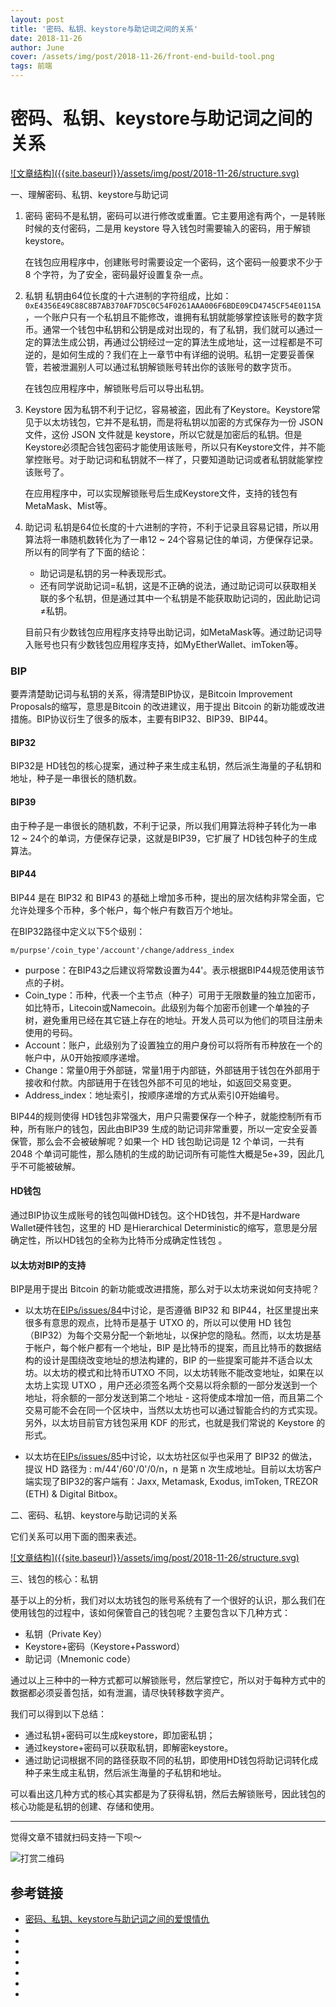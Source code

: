 ```yaml
---
layout: post
title: '密码、私钥、keystore与助记词之间的关系'
date: 2018-11-26
author: June
cover: /assets/img/post/2018-11-26/front-end-build-tool.png
tags: 前端
---
```


# 密码、私钥、keystore与助记词之间的关系

<a data-fancybox="gallery" href="{{site.baseurl}}/assets/img/post/2018-11-26/structure.svg">
![文章结构]({{site.baseurl}}/assets/img/post/2018-11-26/structure.svg)
</a>

一、理解密码、私钥、keystore与助记词

1. 密码
	密码不是私钥，密码可以进行修改或重置。它主要用途有两个，一是转账时候的支付密码，二是用 keystore 导入钱包时需要输入的密码，用于解锁keystore。

	在钱包应用程序中，创建账号时需要设定一个密码，这个密码一般要求不少于 8 个字符，为了安全，密码最好设置复杂一点。

2. 私钥
	私钥由64位长度的十六进制的字符组成，比如：`0xE4356E49C88C8B7AB370AF7D5C0C54F0261AAA006F6BDE09CD4745CF54E0115A`，一个账户只有一个私钥且不能修改，谁拥有私钥就能够掌控该账号的数字货币。通常一个钱包中私钥和公钥是成对出现的，有了私钥，我们就可以通过一定的算法生成公钥，再通过公钥经过一定的算法生成地址，这一过程都是不可逆的，是如何生成的？我们在上一章节中有详细的说明。私钥一定要妥善保管，若被泄漏别人可以通过私钥解锁账号转出你的该账号的数字货币。

	在钱包应用程序中，解锁账号后可以导出私钥。

3. Keystore
	因为私钥不利于记忆，容易被盗，因此有了Keystore。Keystore常见于以太坊钱包，它并不是私钥，而是将私钥以加密的方式保存为一份 JSON 文件，这份 JSON 文件就是 keystore，所以它就是加密后的私钥。但是Keystore必须配合钱包密码才能使用该账号，所以只有Keystore文件，并不能掌控账号。对于助记词和私钥就不一样了，只要知道助记词或者私钥就能掌控该账号了。

	在应用程序中，可以实现解锁账号后生成Keystore文件，支持的钱包有MetaMask、Mist等。

4. 助记词
	私钥是64位长度的十六进制的字符，不利于记录且容易记错，所以用算法将一串随机数转化为了一串12 ~ 24个容易记住的单词，方便保存记录。所以有的同学有了下面的结论：

	* 助记词是私钥的另一种表现形式。
	* 还有同学说助记词=私钥，这是不正确的说法，通过助记词可以获取相关联的多个私钥，但是通过其中一个私钥是不能获取助记词的，因此助记词≠私钥。
	
	目前只有少数钱包应用程序支持导出助记词，如MetaMask等。通过助记词导入账号也只有少数钱包应用程序支持，如MyEtherWallet、imToken等。

### BIP
要弄清楚助记词与私钥的关系，得清楚BIP协议，是Bitcoin Improvement Proposals的缩写，意思是Bitcoin 的改进建议，用于提出 Bitcoin 的新功能或改进措施。BIP协议衍生了很多的版本，主要有BIP32、BIP39、BIP44。

#### BIP32

BIP32是 HD钱包的核心提案，通过种子来生成主私钥，然后派生海量的子私钥和地址，种子是一串很长的随机数。

#### BIP39

由于种子是一串很长的随机数，不利于记录，所以我们用算法将种子转化为一串12 ~ 24个的单词，方便保存记录，这就是BIP39，它扩展了 HD钱包种子的生成算法。

#### BIP44

BIP44 是在 BIP32 和 BIP43 的基础上增加多币种，提出的层次结构非常全面，它允许处理多个币种，多个帐户，每个帐户有数百万个地址。

在BIP32路径中定义以下5个级别：

	m/purpse'/coin_type'/account'/change/address_index

* purpose：在BIP43之后建议将常数设置为44'。表示根据BIP44规范使用该节点的子树。
* Coin_type：币种，代表一个主节点（种子）可用于无限数量的独立加密币，如比特币，Litecoin或Namecoin。此级别为每个加密币创建一个单独的子树，避免重用已经在其它链上存在的地址。开发人员可以为他们的项目注册未使用的号码。
* Account：账户，此级别为了设置独立的用户身份可以将所有币种放在一个的帐户中，从0开始按顺序递增。
* Change：常量0用于外部链，常量1用于内部链，外部链用于钱包在外部用于接收和付款。内部链用于在钱包外部不可见的地址，如返回交易变更。
* Address_index：地址索引，按顺序递增的方式从索引0开始编号。

BIP44的规则使得 HD钱包非常强大，用户只需要保存一个种子，就能控制所有币种，所有账户的钱包，因此由BIP39 生成的助记词非常重要，所以一定安全妥善保管，那么会不会被破解呢？如果一个 HD 钱包助记词是 12 个单词，一共有 2048 个单词可能性，那么随机的生成的助记词所有可能性大概是5e+39，因此几乎不可能被破解。

#### HD钱包
通过BIP协议生成账号的钱包叫做HD钱包。这个HD钱包，并不是Hardware Wallet硬件钱包，这里的 HD 是Hierarchical Deterministic的缩写，意思是分层确定性，所以HD钱包的全称为比特币分成确定性钱包 。

#### 以太坊对BIP的支持
BIP是用于提出 Bitcoin 的新功能或改进措施，那么对于以太坊来说如何支持呢？

* 以太坊在[EIPs/issues/84](https://github.com/ethereum/EIPs/issues/84)中讨论，是否遵循 BIP32 和 BIP44，社区里提出来很多有意思的观点，比特币是基于 UTXO 的，所以可以使用 HD 钱包（BIP32）为每个交易分配一个新地址，以保护您的隐私。然而，以太坊是基于帐户，每个帐户都有一个地址，BIP 是比特币的提案，而且比特币的数据结构的设计是围绕改变地址的想法构建的，BIP 的一些提案可能并不适合以太坊。以太坊的模式和比特币UTXO 不同，以太坊转账不能改变地址，如果在以太坊上实现 UTXO ，用户还必须签名两个交易以将余额的一部分发送到一个地址，将余额的一部分发送到第二个地址 - 这将使成本增加一倍，而且第二个交易可能不会在同一个区块中，当然以太坊也可以通过智能合约的方式实现。另外，以太坊目前官方钱包采用 KDF 的形式，也就是我们常说的 Keystore 的形式。

* 以太坊在[EIPs/issues/85](https://github.com/ethereum/EIPs/issues/85)中讨论，以太坊社区似乎也采用了 BIP32 的做法，提议 HD 路径为 : m/44'/60'/0'/0/n，n 是第 n 次生成地址。目前以太坊客户端实现了BIP32的客户端有：Jaxx, Metamask, Exodus, imToken, TREZOR (ETH) & Digital Bitbox。


二、密码、私钥、keystore与助记词的关系

它们关系可以用下面的图来表述。

<a data-fancybox="gallery" href="{{site.baseurl}}/assets/img/post/2018-11-26/structure.svg">
![文章结构]({{site.baseurl}}/assets/img/post/2018-11-26/structure.svg)
</a>

三、钱包的核心：私钥

基于以上的分析，我们对以太坊钱包的账号系统有了一个很好的认识，那么我们在使用钱包的过程中，该如何保管自己的钱包呢？主要包含以下几种方式：

* 私钥（Private Key）
* Keystore+密码（Keystore+Password）
* 助记词（Mnemonic code）

通过以上三种中的一种方式都可以解锁账号，然后掌控它，所以对于每种方式中的数据都必须妥善包括，如有泄漏，请尽快转移数字资产。

我们可以得到以下总结：

* 通过私钥+密码可以生成keystore，即加密私钥；
* 通过keystore+密码可以获取私钥，即解密keystore。
* 通过助记词根据不同的路径获取不同的私钥，即使用HD钱包将助记词转化成种子来生成主私钥，然后派生海量的子私钥和地址。

可以看出这几种方式的核心其实都是为了获得私钥，然后去解锁账号，因此钱包的核心功能是私钥的创建、存储和使用。

---

觉得文章不错就扫码支持一下呗～

![打赏二维码]({{site.baseurl}}/assets/img/post/pay-qr.jpg)

## 参考链接


* [密码、私钥、keystore与助记词之间的爱恨情仇](http://chaindesk.cn/columninfo.html?id=6&dirId=1)
* [](https://web3js.readthedocs.io/en/1.0/web3-eth-accounts.html)
* [](https://github.com/bitcoin/bips/blob/master/bip-0032.mediawiki)
* [](https://github.com/bitcoin/bips/blob/master/bip-0044.mediawiki)
* [](https://github.com/ethereum/EIPs/issues/84)
* [](https://github.com/ethereum/EIPs/issues/85)
* []()
* []()
